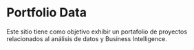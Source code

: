 # Portfolio Data
Este sitio tiene como objetivo exhibir un portafolio de proyectos relacionados al análisis de datos y Business Intelligence.

